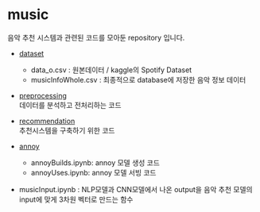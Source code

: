 # music
음악 추천 시스템과 관련된 코드를 모아둔 repository 입니다.

* [dataset](https://github.com/ysen7-aihub/music/tree/main/dataset)
    - data_o.csv : 원본데이터 / kaggle의 Spotify Dataset
    - musicInfoWhole.csv : 최종적으로 database에 저장한 음악 정보 데이터
* [preprocessing](https://github.com/ysen7-aihub/music/tree/main/preprocessing)<br/>
  데이터를 분석하고 전처리하는 코드
* [recommendation](https://github.com/ysen7-aihub/music/tree/main/recommendation)<br/>
   추천시스템을 구축하기 위한 코드
* [annoy](https://github.com/ysen7-aihub/music/tree/main/annoy)
    - annoyBuilds.ipynb: annoy 모델 생성 코드
    - annoyUses.ipynb: annoy 모델 서빙 코드

* musicInput.ipynb : NLP모델과 CNN모델에서 나온 output을 음악 추천 모델의 input에 맞게 3차원 벡터로 만드는 함수
